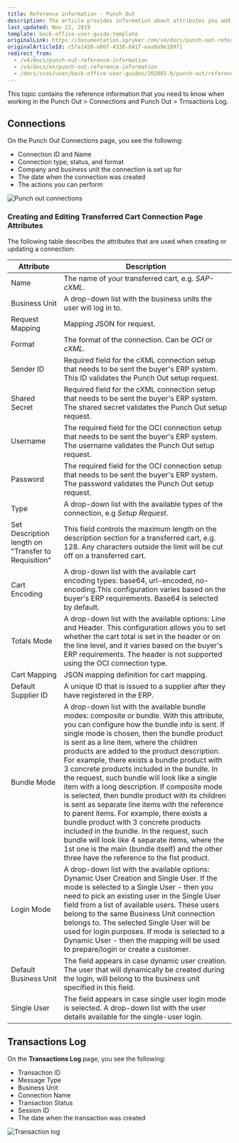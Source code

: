 ```yaml
---
title: Reference information - Punch Out
description: The article provides information about attributes you add, view, and edit when creating and updating a connection.
last_updated: Nov 22, 2019
template: back-office-user-guide-template
originalLink: https://documentation.spryker.com/v4/docs/punch-out-reference-information
originalArticleId: c5fa1450-e80f-4330-841f-eaa9a9e189f1
redirect_from:
  - /v4/docs/punch-out-reference-information
  - /v4/docs/en/punch-out-reference-information
  - /docs/scos/user/back-office-user-guides/202001.0/punch-out/references/punch-out-reference-information.html
---
```


This topic contains the reference information that you need to know when working in the Punch Out > Connections and Punch Out > Trnsactions Log.

## Connections

On the Punch Out Connections page, you see the following:
* Connection ID and Name
* Connection type, status, and format
* Company and business unit the connection is set up for
* The date when the connection was created
* The actions you can perform

![Punch out connections](https://spryker.s3.eu-central-1.amazonaws.com/docs/User+Guides/Back+Office+User+Guides/Punch+Out/punch-out-connections.png)

### Creating and Editing Transferred Cart Connection Page Attributes

The following table describes the attributes that are used when creating or updating a connection:

| Attribute | Description |
| --- | --- |
| Name | The name of your transferred cart, e.g. *SAP-cXML*. |
| Business Unit | A drop-down list with the business units the user will log in to. |
| Request Mapping | Mapping JSON for request. |
| Format | The format of the connection. Can be *OCI* or *cXML*. |
| Sender ID | Required field for the cXML connection setup that needs to be sent the buyer's ERP system. This ID validates the Punch Out setup request. |
| Shared Secret | Required field for the cXML connection setup that needs to be sent the buyer's ERP system. The shared secret validates the Punch Out setup request. |
| Username | The required field for the OCI connection setup that needs to be sent the buyer's ERP system. The username validates the Punch Out setup request. |
| Password | The required field for the OCI connection setup that needs to be sent the buyer's ERP system. The password validates the Punch Out setup request. |
| Type | A drop-down list with the available types of the connection, e.g *Setup Request*. |
| Set Description length on "Transfer to Requisition" | This field controls the maximum length on the description section for a transferred cart, e.g. 128. Any characters outside the limit will be cut off on a transferred cart. |
| Cart Encoding | A drop-down list with the available cart encoding types: base64, url-encoded, no-encoding.This configuration varies based on the buyer's ERP requirements. Base64 is selected by default. |
| Totals Mode | A drop-down list with the available options: Line and Header. This configuration allows you to set whether the cart total is set in the header or on the line level, and it varies based on the buyer's ERP requirements. The header is not supported using the OCI connection type. |
| Cart Mapping | JSON mapping definition for cart mapping. |
| Default Supplier ID | A unique ID that is issued to a supplier after they have registered in the ERP. |
|Bundle Mode | A drop-down list with the available bundle modes: composite or bundle. With this attribute, you can configure how the bundle info is sent. If single mode is chosen, then the bundle product is sent as a line item, where the children products are added to the product description. For example, there exists a bundle product with 3 concrete products included in the bundle. In the request, such bundle will look like a single item with a long description. If composite mode is selected, then bundle product with its children is sent as separate line items with the reference to parent items. For example, there exists a bundle product with 3 concrete products included in the bundle. In the request, such bundle will look like 4 separate items, where the 1st one is the main (bundle itself) and the other three have the reference to the fist product. |
| Login Mode | A drop-down list with the available options: Dynamic User Creation and Single User. If the mode is selected to a Single User - then you need to pick an existing user in the Single User field from a list of available users. These users belong to the same Business Unit connection belongs to. The selected Single User will be used for login purposes. If mode is selected to a Dynamic User - then the mapping will be used to prepare/login or create a customer. |
| Default Business Unit | The field appears in case dynamic user creation. The user that will dynamically be created during the login, will belong to the business unit specified in this field. |
| Single User | The field appears in case single user login mode is selected. A drop-down list with the user details available for the single-user login. |

## Transactions Log

On the **Transactions Log** page, you see the following:
* Transaction ID
* Message Type
* Business Unit
* Connection Name
* Transaction Status
* Session ID
* The date when the transaction was created

![Transaction log](https://spryker.s3.eu-central-1.amazonaws.com/docs/User+Guides/Back+Office+User+Guides/Punch+Out/transactions-log.png)

<!-- Last review date: Sep 2, 2019 by Oksana Karasyova  -->
